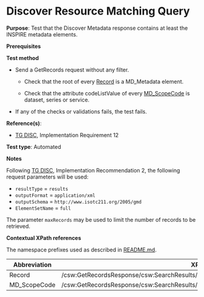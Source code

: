 # Discover Resource Matching Query

**Purpose**: Test that the Discover Metadata response contains at least the INSPIRE metadata elements.

**Prerequisites**

**Test method**

* Send a GetRecords request without any filter.

    * Check that the root of every [Record](#Record) is a MD_Metadata element.

    * Check that the attribute codeListValue of every [MD_ScopeCode](#MD_ScopeCode) is dataset, series or service.

* If any of the checks or validations fails, the test fails.

**Reference(s)**:
* [TG DISC](http://inspire.ec.europa.eu/id/ats/discovery-service/3.1/csw-iso-ap/README#ref_TG_DISC), Implementation Requirement 12

**Test type**: Automated

**Notes**

Following [TG DISC](http://inspire.ec.europa.eu/id/ats/discovery-service/3.1/csw-iso-ap/README#ref_TG_DISC), Implementation Recommendation 2, the following request parameters will be used:
* `resultType` = `results`
* `outputFormat` = `application/xml`
* `outputSchema` = `http://www.isotc211.org/2005/gmd`
* `ElementSetName` = `full`

The parameter `maxRecords` may be used to limit the number of records to be retrieved.

**Contextual XPath references**

The namespace prefixes used as described in [README.md](http://inspire.ec.europa.eu/id/ats/discovery-service/3.1/csw-iso-ap/README#namespaces).

Abbreviation                                               |  XPath expression
---------------------------------------------------------- | -------------------------------------------------------------------------
Record <a name="Record"></a> | /csw:GetRecordsResponse/csw:SearchResults/*
MD_ScopeCode <a name="MD_ScopeCode"></a> | /csw:GetRecordsResponse/csw:SearchResults/gmd:MD_Metadata/gmd:hierarchyLevel/gmd:MD_ScopeCode
